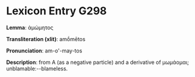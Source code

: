 # Lexicon Entry G298

**Lemma**: ἀμώμητος

**Transliteration (xlit)**: amṓmētos

**Pronunciation**: am-o'-may-tos

**Description**:
from Α (as a negative particle) and a derivative of μωμάομαι; unblamable:--blameless.
